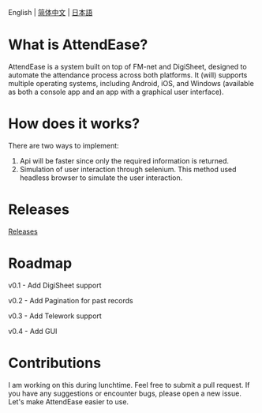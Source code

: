 English | [简体中文](README.zh-CN.md) | [日本語](README.ja-JP.md)

# What is AttendEase?

AttendEase is a system built on top of FM-net and DigiSheet, designed to automate the attendance process across both platforms. It (will) supports multiple operating systems, including Android, iOS, and Windows (available as both a console app and an app with a graphical user interface).

# How does it works?

There are two ways to implement:

1. Api will be faster since only the required information is returned.
2. Simulation of user interaction through selenium. This method used headless browser to simulate the user interaction.

# Releases

[Releases](https://github.com/yuzusaya/AttendEase/releases)

# Roadmap

v0.1 - Add DigiSheet support

v0.2 - Add Pagination for past records

v0.3 - Add Telework support

v0.4 - Add GUI

# Contributions

I am working on this during lunchtime. Feel free to submit a pull request. If you have any suggestions or encounter bugs, please open a new issue. Let's make AttendEase easier to use.
